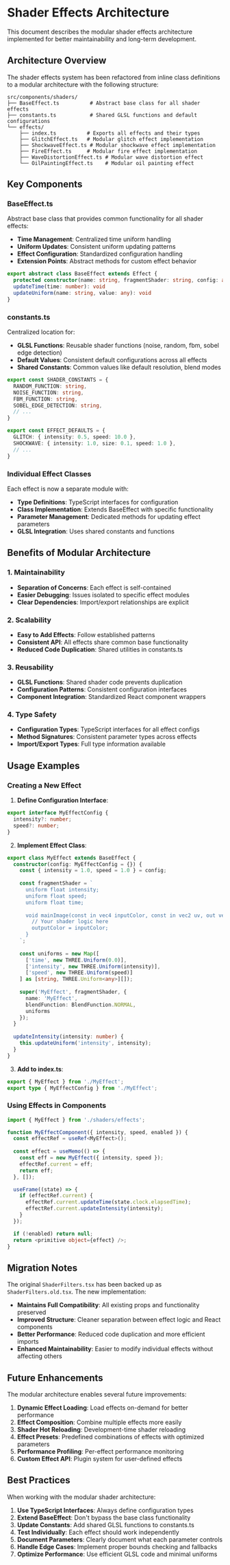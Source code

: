 # Shader Effects Architecture

This document describes the modular shader effects architecture implemented for better maintainability and long-term development.

## Architecture Overview

The shader effects system has been refactored from inline class definitions to a modular architecture with the following structure:

```
src/components/shaders/
├── BaseEffect.ts          # Abstract base class for all shader effects
├── constants.ts           # Shared GLSL functions and default configurations
└── effects/
    ├── index.ts          # Exports all effects and their types
    ├── GlitchEffect.ts   # Modular glitch effect implementation
    ├── ShockwaveEffect.ts # Modular shockwave effect implementation
    ├── FireEffect.ts     # Modular fire effect implementation
    ├── WaveDistortionEffect.ts # Modular wave distortion effect
    └── OilPaintingEffect.ts    # Modular oil painting effect
```

## Key Components

### BaseEffect.ts
Abstract base class that provides common functionality for all shader effects:
- **Time Management**: Centralized time uniform handling
- **Uniform Updates**: Consistent uniform updating patterns
- **Effect Configuration**: Standardized configuration handling
- **Extension Points**: Abstract methods for custom effect behavior

```typescript
export abstract class BaseEffect extends Effect {
  protected constructor(name: string, fragmentShader: string, config: any)
  updateTime(time: number): void
  updateUniform(name: string, value: any): void
}
```

### constants.ts
Centralized location for:
- **GLSL Functions**: Reusable shader functions (noise, random, fbm, sobel edge detection)
- **Default Values**: Consistent default configurations across all effects
- **Shared Constants**: Common values like default resolution, blend modes

```typescript
export const SHADER_CONSTANTS = {
  RANDOM_FUNCTION: string,
  NOISE_FUNCTION: string,
  FBM_FUNCTION: string,
  SOBEL_EDGE_DETECTION: string,
  // ...
}

export const EFFECT_DEFAULTS = {
  GLITCH: { intensity: 0.5, speed: 10.0 },
  SHOCKWAVE: { intensity: 1.0, size: 0.1, speed: 1.0 },
  // ...
}
```

### Individual Effect Classes
Each effect is now a separate module with:
- **Type Definitions**: TypeScript interfaces for configuration
- **Class Implementation**: Extends BaseEffect with specific functionality
- **Parameter Management**: Dedicated methods for updating effect parameters
- **GLSL Integration**: Uses shared constants and functions

## Benefits of Modular Architecture

### 1. **Maintainability**
- **Separation of Concerns**: Each effect is self-contained
- **Easier Debugging**: Issues isolated to specific effect modules
- **Clear Dependencies**: Import/export relationships are explicit

### 2. **Scalability**
- **Easy to Add Effects**: Follow established patterns
- **Consistent API**: All effects share common base functionality
- **Reduced Code Duplication**: Shared utilities in constants.ts

### 3. **Reusability**
- **GLSL Functions**: Shared shader code prevents duplication
- **Configuration Patterns**: Consistent configuration interfaces
- **Component Integration**: Standardized React component wrappers

### 4. **Type Safety**
- **Configuration Types**: TypeScript interfaces for all effect configs
- **Method Signatures**: Consistent parameter types across effects
- **Import/Export Types**: Full type information available

## Usage Examples

### Creating a New Effect

1. **Define Configuration Interface**:
```typescript
export interface MyEffectConfig {
  intensity?: number;
  speed?: number;
}
```

2. **Implement Effect Class**:
```typescript
export class MyEffect extends BaseEffect {
  constructor(config: MyEffectConfig = {}) {
    const { intensity = 1.0, speed = 1.0 } = config;
    
    const fragmentShader = `
      uniform float intensity;
      uniform float speed;
      uniform float time;
      
      void mainImage(const in vec4 inputColor, const in vec2 uv, out vec4 outputColor) {
        // Your shader logic here
        outputColor = inputColor;
      }
    `;
    
    const uniforms = new Map([
      ['time', new THREE.Uniform(0.0)],
      ['intensity', new THREE.Uniform(intensity)],
      ['speed', new THREE.Uniform(speed)]
    ] as [string, THREE.Uniform<any>][]);
    
    super('MyEffect', fragmentShader, {
      name: 'MyEffect',
      blendFunction: BlendFunction.NORMAL,
      uniforms
    });
  }
  
  updateIntensity(intensity: number) {
    this.updateUniform('intensity', intensity);
  }
}
```

3. **Add to index.ts**:
```typescript
export { MyEffect } from './MyEffect';
export type { MyEffectConfig } from './MyEffect';
```

### Using Effects in Components

```typescript
import { MyEffect } from './shaders/effects';

function MyEffectComponent({ intensity, speed, enabled }) {
  const effectRef = useRef<MyEffect>();
  
  const effect = useMemo(() => {
    const eff = new MyEffect({ intensity, speed });
    effectRef.current = eff;
    return eff;
  }, []);

  useFrame((state) => {
    if (effectRef.current) {
      effectRef.current.updateTime(state.clock.elapsedTime);
      effectRef.current.updateIntensity(intensity);
    }
  });

  if (!enabled) return null;
  return <primitive object={effect} />;
}
```

## Migration Notes

The original `ShaderFilters.tsx` has been backed up as `ShaderFilters.old.tsx`. The new implementation:

- **Maintains Full Compatibility**: All existing props and functionality preserved
- **Improved Structure**: Cleaner separation between effect logic and React components
- **Better Performance**: Reduced code duplication and more efficient imports
- **Enhanced Maintainability**: Easier to modify individual effects without affecting others

## Future Enhancements

The modular architecture enables several future improvements:

1. **Dynamic Effect Loading**: Load effects on-demand for better performance
2. **Effect Composition**: Combine multiple effects more easily
3. **Shader Hot Reloading**: Development-time shader reloading
4. **Effect Presets**: Predefined combinations of effects with optimized parameters
5. **Performance Profiling**: Per-effect performance monitoring
6. **Custom Effect API**: Plugin system for user-defined effects

## Best Practices

When working with the modular shader architecture:

1. **Use TypeScript Interfaces**: Always define configuration types
2. **Extend BaseEffect**: Don't bypass the base class functionality
3. **Update Constants**: Add shared GLSL functions to constants.ts
4. **Test Individually**: Each effect should work independently
5. **Document Parameters**: Clearly document what each parameter controls
6. **Handle Edge Cases**: Implement proper bounds checking and fallbacks
7. **Optimize Performance**: Use efficient GLSL code and minimal uniforms
